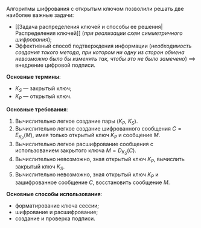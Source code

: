 Алгоритмы шифрования с открытым ключом позволили решать две наиболее важные задачи:
- [[Задача распределения ключей и способы ее решения|Распределения ключей]] (*при реализации схем симметричного шифрования*);
- Эффективный способ подтверждения информации (*необходимость создания такого метода, при котором ни одну из сторон обмена невозможно было бы изменить так, чтобы это не было замечено*) $\implies$ внедрение цифровой подписи.

**Основные термины**:
- $K_S$ — закрытый ключ;
- $K_P$ — открытый ключ.

**Основные требования**:
1. Вычислительно легкое создание пары ($K_P$, $K_S$).
2. Вычислительно легкое создание шифрованного сообщения $C=E_{K_P}(M)$, имея только открытый ключ $K_P$ и сообщение $M$.
3. Вычислительно легкое расшифрование сообщения с использованием закрытого ключа $M=D_{K_S}(C)$.
4. Вычислительно невозможно, зная открытый ключ $K_P$, вычислить закрытый ключ $K_S$.
5. Вычислительно невозможно, зная открытый ключ $K_P$ и зашифрованное сообщение $C$, восстановить сообщение $M$.

**Основные способы использования**:
- форматирование ключа сессии;
- шифрование и расшифрование;
- создание и проверка подписи.

